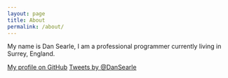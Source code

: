 ```yaml
---
layout: page
title: About
permalink: /about/
---
```



My name is Dan Searle, I am a professional programmer currently living in Surrey, England.

<a href="http://github.com/DanSearle/">My profile on GitHub</a>
<a class="twitter-timeline" href="https://twitter.com/DanSearle" data-widget-id="514841103095173120">Tweets by @DanSearle</a>
<script>!function(d,s,id){var js,fjs=d.getElementsByTagName(s)[0],p=/^http:/.test(d.location)?'http':'https';if(!d.getElementById(id)){js=d.createElement(s);js.id=id;js.src=p+"://platform.twitter.com/widgets.js";fjs.parentNode.insertBefore(js,fjs);}}(document,"script","twitter-wjs");</script>
